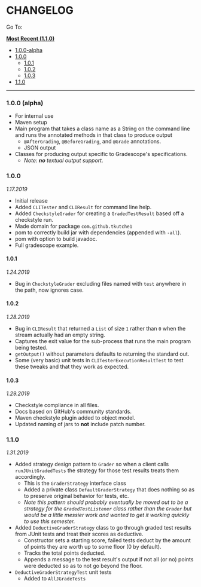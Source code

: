 # CHANGELOG

Go To:

**[Most Recent (1.1.0)](#110)**

- [1.0.0-alpha](#100-(alpha))
- [1.0.0](#100)
  - [1.0.1](#101)
  - [1.0.2](#102)
  - [1.0.3](#103)
- [1.1.0](#110)

---

### 1.0.0 (alpha)
- For internal use
- Maven setup
- Main program that takes a class name as a String on the command line and runs the annotated methods in that class to produce output
  - `@AfterGrading`, `@BeforeGrading`, and `@Grade` annotations.
  - JSON output
- Classes for producing output specific to Gradescope's specifications.
  - _Note: **no** textual output support._


### 1.0.0
_1.17.2019_
- Initial release
- Added `CLITester` and `CLIResult` for command line help.
- Added `CheckstyleGrader` for creating a `GradedTestResult` based off a checkstyle run.
- Made domain for package `com.github.tkutche1`
- pom to correctly build jar with dependencies (appended with `-all`).
- pom with option to build javadoc.
- Full gradescope example.

#### 1.0.1
_1.24.2019_
- Bug in `CheckstyleGrader` excluding files named with `test` anywhere in the path, now ignores case.

#### 1.0.2
_1.28.2019_
- Bug in `CLIResult` that returned a `List` of size `1` rather than `0` when the stream actually had an empty string.
- Captures the exit value for the sub-process that runs the main program being tested.
- `getOutput()` without parameters defaults to returning the standard out.
- Some (very basic) unit tests in `CLITesterExecutionResultTest` to test these tweaks and that they work as expected.

#### 1.0.3
_1.29.2019_
- Checkstyle compliance in all files.
- Docs based on GitHub's community standards.
- Maven checkstyle plugin added to object model.
- Updated naming of jars to **not** include patch number.


### 1.1.0
_1.31.2019_
- Added strategy design pattern to `Grader` so when a client calls `runJUnitGradedTests` the strategy for those test results treats them accordingly.
  - This is the `GraderStrategy` interface class
  - Added a private class `DefaultGraderStrategy` that does nothing so as to preserve original behavior for tests, etc.
  - _Note this pattern should probably eventually be moved out to be a strategy for the `GradedTestListener` class rather than the `Grader` but would be a little messier work and wanted to get it working quickly to use this semester._
- Added `DeductiveGraderStrategy` class to go through graded test results from JUnit tests and treat their scores as deductive.
  - Constructor sets a starting score, failed tests deduct by the amount of points they are worth up to some floor (0 by default).
  - Tracks the total points deducted.
  - Appends a message to the test result's output if not all (or no) points were deducted so as to not go beyond the floor.
- `DeductiveGraderStrategyTest` unit tests
  - Added to `AllJGradeTests`
